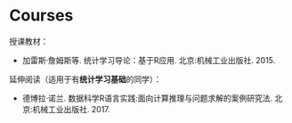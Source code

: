 # Courses

授课教材：

- 加雷斯·詹姆斯等. 统计学习导论：基于R应用. 北京:机械工业出版社. 2015.

延伸阅读（适用于有**统计学习基础**的同学）：

- 德博拉·诺兰. 数据科学R语言实践:面向计算推理与问题求解的案例研究法. 北京:机械工业出版社. 2017.
